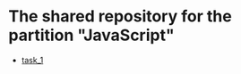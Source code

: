 # The shared repository for the partition "JavaScript"

- [task_1](https://sl101.github.io/FoxMinded_JavaScript/task_1)

